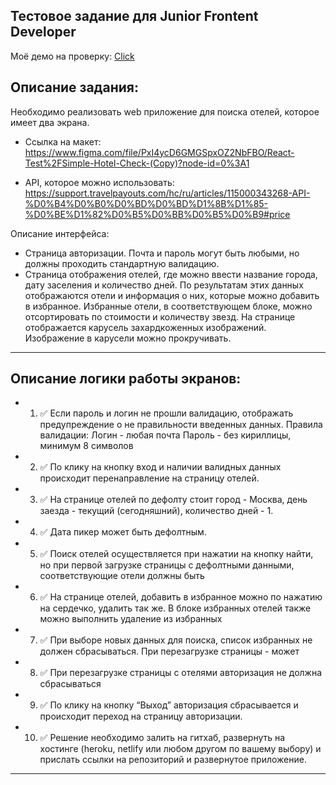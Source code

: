## Тестовое задание для Junior Frontent Developer

Моё демо на проверку: [Click](https://hotels-checker.vercel.app/login)

## Описание задания:

Необходимо реализовать web приложение для поиска отелей, которое имеет два экрана.

- Ссылка на макет: https://www.figma.com/file/PxI4ycD6GMGSpxOZ2NbFBO/React-Test%2FSimple-Hotel-Check-(Copy)?node-id=0%3A1

- API, которое можно использовать: https://support.travelpayouts.com/hc/ru/articles/115000343268-API-%D0%B4%D0%B0%D0%BD%D0%BD%D1%8B%D1%85-%D0%BE%D1%82%D0%B5%D0%BB%D0%B5%D0%B9#price

Описание интерфейса:

- Страница авторизации. Почта и пароль могут быть любыми, но должны проходить стандартную валидацию.
- Страница отображения отелей, где можно ввести название города, дату заселения и количество дней. По результатам этих данных отображаются отели и информация о них, которые можно добавить в избранное. Избранные отели, в соответствующем блоке, можно отсортировать по стоимости и количеству звезд. На странице отображается карусель захардкоженных изображений. Изображение в карусели можно прокручивать.

---

## Описание логики работы экранов:

- 1. :white_check_mark: Если пароль и логин не прошли валидацию, отображать предупреждение о не правильности введенных данных. Правила валидации:
     Логин - любая почта
     Пароль - без кириллицы, минимум 8 символов
- 2. :white_check_mark: По клику на кнопку вход и наличии валидных данных происходит перенаправление на страницу отелей.
- 3. :white_check_mark: На странице отелей по дефолту стоит город - Москва, день заезда - текущий (сегодняшний), количество дней - 1.
- 4. :white_check_mark: Дата пикер может быть дефолтным.
- 5. :white_check_mark: Поиск отелей осуществляется при нажатии на кнопку найти, но при первой
     загрузке страницы с дефолтными данными, соответствующие отели должны быть
- 6. :white_check_mark: На странице отелей, добавить в избранное можно по нажатию на сердечко,
     удалить так же. В блоке избранных отелей также можно выполнить удаление из
     избранных
- 7. :white_check_mark: При выборе новых данных для поиска, список избранных не должен
     сбрасываться. При перезагрузке страницы - может
- 8. :white_check_mark: При перезагрузке страницы с отелями авторизация не должна сбрасываться
- 9. :white_check_mark: По клику на кнопку “Выход” авторизация сбрасывается и происходит переход
     на страницу авторизации.
- 10. :white_check_mark: Решение необходимо залить на гитхаб, развернуть на хостинге (heroku, netlify
      или любом другом по вашему выбору) и прислать ссылки на репозиторий и
      развернутое приложение.

---
